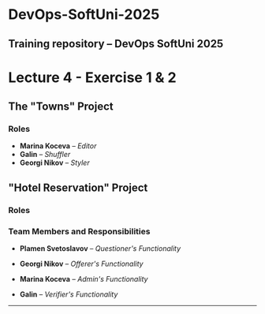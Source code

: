 # DevOps-SoftUni-2025
## Training repository – DevOps SoftUni 2025


# Lecture 4 - Exercise 1 & 2
## The "Towns" Project

### Roles
- **Marina Koceva** – *Editor*  
- **Galin** – *Shuffler*  
- **Georgi Nikov** – *Styler*


## "Hotel Reservation" Project

### Roles 

### Team Members and Responsibilities

- **Plamen Svetoslavov** – *Questioner's Functionality*  

- **Georgi Nikov** – *Offerer's Functionality*  

- **Marina Koceva** – *Admin's Functionality*  

- **Galin** – *Verifier's Functionality* 

---------------------------------------------------------------------------------
